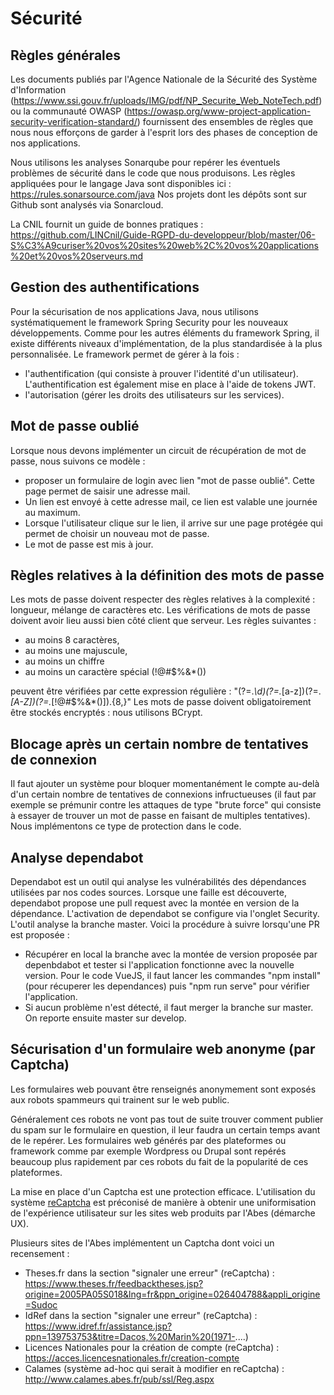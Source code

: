 # Sécurité

## Règles générales

Les documents publiés par l'Agence Nationale de la Sécurité des Système d'Information (https://www.ssi.gouv.fr/uploads/IMG/pdf/NP_Securite_Web_NoteTech.pdf) ou la communauté OWASP (https://owasp.org/www-project-application-security-verification-standard/) fournissent des ensembles de règles que nous nous efforçons de garder à l'esprit lors des phases de conception de nos applications.

Nous utilisons les analyses Sonarqube pour repérer les éventuels problèmes de sécurité dans le code que nous produisons. Les règles appliquées pour le langage Java sont disponibles ici : https://rules.sonarsource.com/java
Nos projets dont les dépôts sont sur Github sont analysés via Sonarcloud.

La CNIL fournit un guide de bonnes pratiques : https://github.com/LINCnil/Guide-RGPD-du-developpeur/blob/master/06-S%C3%A9curiser%20vos%20sites%20web%2C%20vos%20applications%20et%20vos%20serveurs.md

## Gestion des authentifications

Pour la sécurisation de nos applications Java, nous utilisons systématiquement le framework Spring Security pour les nouveaux développements.
Comme pour les autres éléments du framework Spring, il existe différents niveaux d'implémentation, de la plus standardisée à la plus personnalisée.
Le framework permet de gérer à la fois : 

* l'authentification (qui consiste à prouver l'identité d'un utilisateur). L'authentification est également mise en place à l'aide de tokens JWT.
* l'autorisation (gérer les droits des utilisateurs sur les services). 

## Mot de passe oublié

Lorsque nous devons implémenter un circuit de récupération de mot de passe, nous suivons ce modèle : 
* proposer un formulaire de login avec lien "mot de passe oublié". Cette page permet de saisir une adresse mail.
* Un lien est envoyé à cette adresse mail, ce lien est valable une journée au maximum. 
* Lorsque l'utilisateur clique sur le lien, il arrive sur une page protégée qui permet de choisir un nouveau mot de passe.
* Le mot de passe est mis à jour.

## Règles relatives à la définition des mots de passe

Les mots de passe doivent respecter des règles relatives à la complexité : longueur, mélange de caractères etc. Les vérifications de mots de passe doivent avoir lieu aussi bien côté client que serveur.
Les règles suivantes : 
* au moins 8 caractères, 
* au moins une majuscule, 
* au moins un chiffre
* au moins un caractère spécial (!@#$%&*())

peuvent être vérifiées par cette expression régulière : "(?=.*\d)(?=.*[a-z])(?=.*[A-Z])(?=.*[!@#$%&*()]).{8,}"
Les mots de passe doivent obligatoirement être stockés encryptés : nous utilisons BCrypt.

## Blocage après un certain nombre de tentatives de connexion

Il faut ajouter un système pour bloquer momentanément le compte au-delà d'un certain nombre de tentatives de connexions infructueuses (il faut par exemple se prémunir contre les attaques de type "brute force" qui consiste à essayer de trouver un mot de passe en faisant de multiples tentatives). Nous implémentons ce type de protection dans le code.

## Analyse dependabot

Dependabot est un outil qui analyse les vulnérabilités des dépendances utilisées par nos codes sources. Lorsque une faille est découverte, dependabot propose une pull request avec la montée en version de la dépendance. L'activation de dependabot se configure via l'onglet Security. L'outil analyse la branche master. Voici la procédure à suivre lorsqu'une PR est proposée : 

* Récupérer en local la branche avec la montée de version proposée par depenbdabot et tester si l'application fonctionne avec la nouvelle version. Pour le code VueJS, il faut lancer les commandes "npm install" (pour récuperer les dependances) puis "npm run serve" pour vérifier l'application.
* Si aucun problème n'est détecté, il faut merger la branche sur master. On reporte ensuite master sur develop.

## Sécurisation d'un formulaire web anonyme (par Captcha)

Les formulaires web pouvant être renseignés anonymement sont exposés aux robots spammeurs qui trainent sur le web public.

Généralement ces robots ne vont pas tout de suite trouver comment publier du spam sur le formulaire en question, il leur faudra un certain temps avant de le repérer. Les formulaires web générés par des plateformes ou framework comme par exemple Wordpress ou Drupal sont repérés beaucoup plus rapidement par ces robots du fait de la popularité de ces plateformes.

La mise en place d'un Captcha est une protection efficace. L'utilisation du système [reCaptcha](https://www.google.com/recaptcha/about/) est préconisé de manière à obtenir une uniformisation de l'expérience utilisateur sur les sites web produits par l'Abes (démarche UX).

Plusieurs sites de l'Abes implémentent un Captcha dont voici un recensement :

- Theses.fr dans la section "signaler une erreur" (reCaptcha) : https://www.theses.fr/feedbacktheses.jsp?origine=2005PA05S018&lng=fr&ppn_origine=026404788&appli_origine=Sudoc
- IdRef dans la section "signaler une erreur" (reCaptcha) : https://www.idref.fr/assistance.jsp?ppn=139753753&titre=Dacos,%20Marin%20(1971-....)
- Licences Nationales pour la création de compte (reCaptcha) : https://acces.licencesnationales.fr/creation-compte
- Calames (système ad-hoc qui serait à modifier en reCaptcha) : http://www.calames.abes.fr/pub/ssl/Reg.aspx
